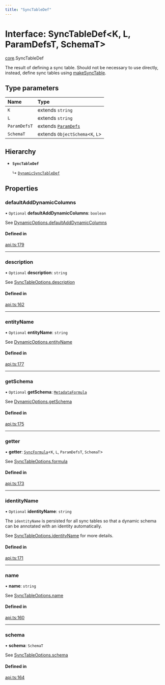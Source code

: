 ```yaml
---
title: "SyncTableDef"
---
```

# Interface: SyncTableDef<K, L, ParamDefsT, SchemaT\>

[core](../modules/core.md).SyncTableDef

The result of defining a sync table. Should not be necessary to use directly,
instead, define sync tables using [makeSyncTable](../functions/core.makeSyncTable.md).

## Type parameters

| Name | Type |
| :------ | :------ |
| `K` | extends `string` |
| `L` | extends `string` |
| `ParamDefsT` | extends [`ParamDefs`](../types/core.ParamDefs.md) |
| `SchemaT` | extends `ObjectSchema`<`K`, `L`\> |

## Hierarchy

- **`SyncTableDef`**

  ↳ [`DynamicSyncTableDef`](core.DynamicSyncTableDef.md)

## Properties

### defaultAddDynamicColumns

• `Optional` **defaultAddDynamicColumns**: `boolean`

See [DynamicOptions.defaultAddDynamicColumns](core.DynamicOptions.md#defaultadddynamiccolumns)

#### Defined in

[api.ts:179](https://github.com/coda/packs-sdk/blob/main/api.ts#L179)

___

### description

• `Optional` **description**: `string`

See [SyncTableOptions.description](core.SyncTableOptions.md#description)

#### Defined in

[api.ts:162](https://github.com/coda/packs-sdk/blob/main/api.ts#L162)

___

### entityName

• `Optional` **entityName**: `string`

See [DynamicOptions.entityName](core.DynamicOptions.md#entityname)

#### Defined in

[api.ts:177](https://github.com/coda/packs-sdk/blob/main/api.ts#L177)

___

### getSchema

• `Optional` **getSchema**: [`MetadataFormula`](../types/core.MetadataFormula.md)

See [DynamicOptions.getSchema](core.DynamicOptions.md#getschema)

#### Defined in

[api.ts:175](https://github.com/coda/packs-sdk/blob/main/api.ts#L175)

___

### getter

• **getter**: [`SyncFormula`](../types/core.SyncFormula.md)<`K`, `L`, `ParamDefsT`, `SchemaT`\>

See [SyncTableOptions.formula](core.SyncTableOptions.md#formula)

#### Defined in

[api.ts:173](https://github.com/coda/packs-sdk/blob/main/api.ts#L173)

___

### identityName

• `Optional` **identityName**: `string`

The `identityName` is persisted for all sync tables so that a dynamic schema
can be annotated with an identity automatically.

See [SyncTableOptions.identityName](core.SyncTableOptions.md#identityname) for more details.

#### Defined in

[api.ts:171](https://github.com/coda/packs-sdk/blob/main/api.ts#L171)

___

### name

• **name**: `string`

See [SyncTableOptions.name](core.SyncTableOptions.md#name)

#### Defined in

[api.ts:160](https://github.com/coda/packs-sdk/blob/main/api.ts#L160)

___

### schema

• **schema**: `SchemaT`

See [SyncTableOptions.schema](core.SyncTableOptions.md#schema)

#### Defined in

[api.ts:164](https://github.com/coda/packs-sdk/blob/main/api.ts#L164)
